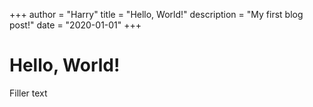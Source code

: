 +++
author = "Harry"
title = "Hello, World!"
description = "My first blog post!"
date = "2020-01-01"
+++

# Hello, World!

Filler text
